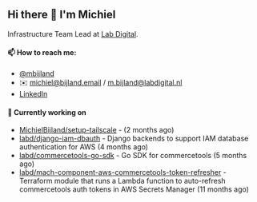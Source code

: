 ## Hi there 👋 I'm Michiel

Infrastructure Team Lead at [Lab Digital](https://www.labdigital.nl).

#### 📫 How to reach me:

- [@mbijland](https://twitter.com/mbijland)
- ✉️ michiel@bijland.email / m.bijland@labdigital.nl
- [LinkedIn](https://www.linkedin.com/in/michielbijland/)

#### 👷 Currently working on


- [MichielBijland/setup-tailscale](https://github.com/MichielBijland/setup-tailscale) -  (2 months ago)
- [labd/django-iam-dbauth](https://github.com/labd/django-iam-dbauth) - Django backends to support IAM database authentication for AWS (4 months ago)
- [labd/commercetools-go-sdk](https://github.com/labd/commercetools-go-sdk) - Go SDK for commercetools (5 months ago)
- [labd/mach-component-aws-commercetools-token-refresher](https://github.com/labd/mach-component-aws-commercetools-token-refresher) - Terraform module that runs a Lambda function to auto-refresh commercetools auth tokens in AWS Secrets Manager (11 months ago)
